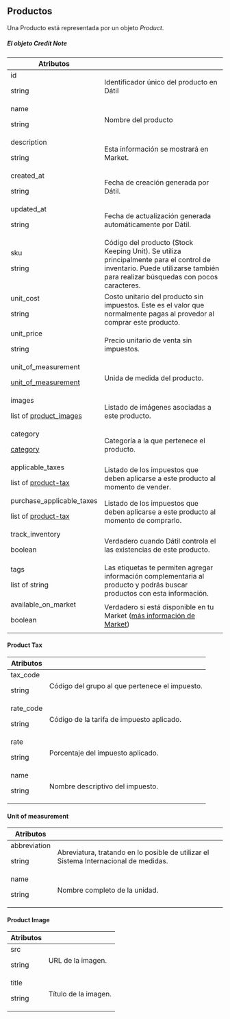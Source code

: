 ## Productos

Una Producto está representada por un objeto _Product_.

##### El objeto Credit Note

Atributos |  &nbsp;
--------- | -----------
id<p class="dt-data-type">string</p> | Identificador único del producto en Dátil
name<p class="dt-data-type">string</p> | Nombre del producto
description<p class="dt-data-type">string</p> | Esta información se mostrará en Market.
created_at<p class="dt-data-type">string</p> | Fecha de creación generada por Dátil.
updated_at<p class="dt-data-type">string</p> | Fecha de actualización generada automáticamente por Dátil.
sku<p class="dt-data-type">string</p> | Código del producto (Stock Keeping Unit). Se utiliza principalmente para el control de inventario. Puede utilizarse también para realizar búsquedas con pocos caracteres.
unit_cost<p class="dt-data-type">string</p> | Costo unitario del producto sin impuestos. Este es el valor que normalmente pagas al provedor al comprar este producto.
unit_price<p class="dt-data-type">string</p> | Precio unitario de venta sin impuestos.
unit_of_measurement<p class="dt-data-type">[unit_of_measurement](#unit-of-measurement)</p> | Unida de medida del producto.
images<p class="dt-data-type">list of [product_images](#product-image)</p> | Listado de imágenes asociadas a este producto.
category<p class="dt-data-type">[category](#category)</p> | Categoría a la que pertenece el producto.
applicable_taxes<p class="dt-data-type">list of [product-tax](#product-tax)</p> | Listado de los impuestos que deben aplicarse a este producto al momento de vender.
purchase_applicable_taxes<p class="dt-data-type">list of [product-tax](#product-tax)</p> | Listado de los impuestos que deben aplicarse a este producto al momento de comprarlo.
track_inventory<p class="dt-data-type">boolean</p> | Verdadero cuando Dátil controla el las existencias de este producto.
tags<p class="dt-data-type">list of string</p> | Las etiquetas te permiten agregar información complementaria al producto y podrás buscar productos con esta información.
available_on_market<p class="dt-data-type">boolean</p> | Verdadero si está disponible en tu Market ([más información de Market](https://datil.co/producto#market))


#### Product Tax

Atributos | &nbsp;
--------- | -------
tax_code<p class="dt-data-type">string</p> | Código del grupo al que pertenece el impuesto.
rate_code <p class="dt-data-type">string</p> | Código de la tarifa de impuesto aplicado.
rate <p class="dt-data-type">string</p> | Porcentaje del impuesto aplicado.
name <p class="dt-data-type">string</p> | Nombre descriptivo del impuesto.


#### Unit of measurement

Atributos | &nbsp;
--------- | -------
abbreviation<p class="dt-data-type">string</p> | Abreviatura, tratando en lo posible de utilizar el Sistema Internacional de medidas.
name<p class="dt-data-type">string</p> | Nombre completo de la unidad.


#### Product Image

Atributos | &nbsp;
--------- | -------
src<p class="dt-data-type">string</p> | URL de la imagen.
title<p class="dt-data-type">string</p> | Título de la imagen.
